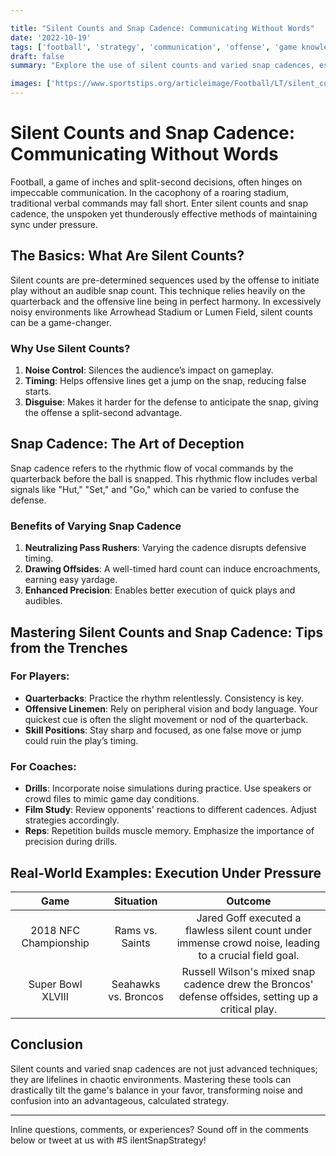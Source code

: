 ```yaml
---

title: "Silent Counts and Snap Cadence: Communicating Without Words"
date: '2022-10-19'
tags: ['football', 'strategy', 'communication', 'offense', 'game knowledge']
draft: false
summary: "Explore the use of silent counts and varied snap cadences, especially in noisy environments, to maintain communication and timing."

images: ['https://www.sportstips.org/articleimage/Football/LT/silent_counts_and_snap_cadence_communicating_without_words.webp']
---
```


# Silent Counts and Snap Cadence: Communicating Without Words

Football, a game of inches and split-second decisions, often hinges on impeccable communication. In the cacophony of a roaring stadium, traditional verbal commands may fall short. Enter silent counts and snap cadence, the unspoken yet thunderously effective methods of maintaining sync under pressure.

## The Basics: What Are Silent Counts?

Silent counts are pre-determined sequences used by the offense to initiate play without an audible snap count. This technique relies heavily on the quarterback and the offensive line being in perfect harmony. In excessively noisy environments like Arrowhead Stadium or Lumen Field, silent counts can be a game-changer.

### Why Use Silent Counts?

1. **Noise Control**: Silences the audience’s impact on gameplay.
2. **Timing**: Helps offensive lines get a jump on the snap, reducing false starts.
3. **Disguise**: Makes it harder for the defense to anticipate the snap, giving the offense a split-second advantage.

## Snap Cadence: The Art of Deception

Snap cadence refers to the rhythmic flow of vocal commands by the quarterback before the ball is snapped. This rhythmic flow includes verbal signals like "Hut," "Set," and "Go," which can be varied to confuse the defense.

### Benefits of Varying Snap Cadence

1. **Neutralizing Pass Rushers**: Varying the cadence disrupts defensive timing.
2. **Drawing Offsides**: A well-timed hard count can induce encroachments, earning easy yardage.
3. **Enhanced Precision**: Enables better execution of quick plays and audibles.

## Mastering Silent Counts and Snap Cadence: Tips from the Trenches

### For Players:

- **Quarterbacks**: Practice the rhythm relentlessly. Consistency is key.
- **Offensive Linemen**: Rely on peripheral vision and body language. Your quickest cue is often the slight movement or nod of the quarterback.
- **Skill Positions**: Stay sharp and focused, as one false move or jump could ruin the play’s timing.

### For Coaches:

- **Drills**: Incorporate noise simulations during practice. Use speakers or crowd files to mimic game day conditions.
- **Film Study**: Review opponents' reactions to different cadences. Adjust strategies accordingly.
- **Reps**: Repetition builds muscle memory. Emphasize the importance of precision during drills.

## Real-World Examples: Execution Under Pressure

| Game | Situation | Outcome |
|:----:|:---------:|:-------:|
| 2018 NFC Championship | Rams vs. Saints | Jared Goff executed a flawless silent count under immense crowd noise, leading to a crucial field goal. |
| Super Bowl XLVIII | Seahawks vs. Broncos | Russell Wilson's mixed snap cadence drew the Broncos' defense offsides, setting up a critical play. |

## Conclusion

Silent counts and varied snap cadences are not just advanced techniques; they are lifelines in chaotic environments. Mastering these tools can drastically tilt the game's balance in your favor, transforming noise and confusion into an advantageous, calculated strategy.

---

Inline questions, comments, or experiences? Sound off in the comments below or tweet at us with #S  ilentSnapStrategy!
```
